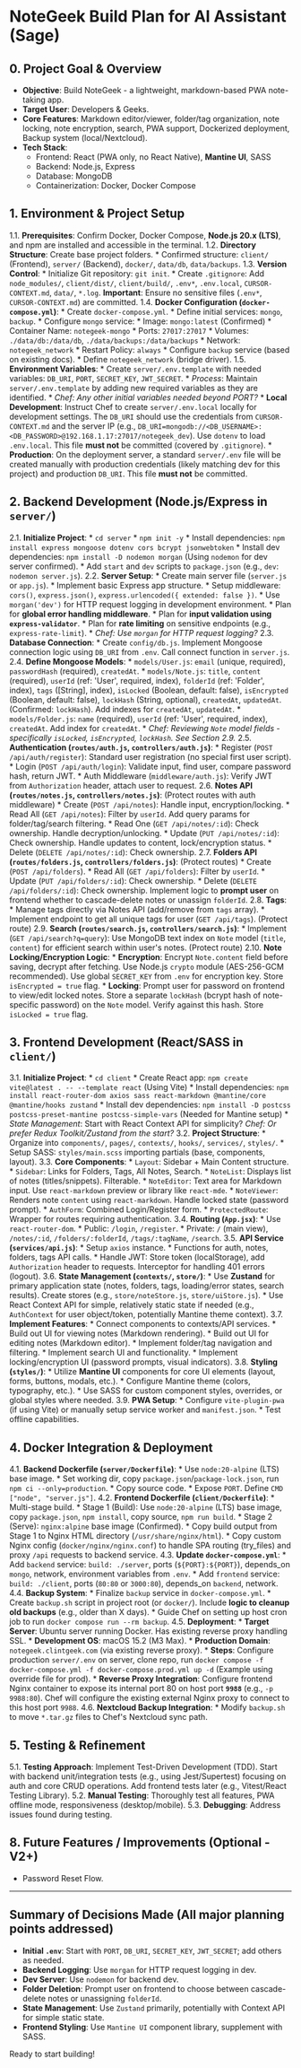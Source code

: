 # NoteGeek Build Plan for AI Assistant (Sage)

## 0. Project Goal & Overview
*   **Objective**: Build NoteGeek - a lightweight, markdown-based PWA note-taking app.
*   **Target User**: Developers & Geeks.
*   **Core Features**: Markdown editor/viewer, folder/tag organization, note locking, note encryption, search, PWA support, Dockerized deployment, Backup system (local/Nextcloud).
*   **Tech Stack**:
    *   Frontend: React (PWA only, no React Native), **Mantine UI**, SASS
    *   Backend: Node.js, Express
    *   Database: MongoDB
    *   Containerization: Docker, Docker Compose

## 1. Environment & Project Setup
1.1.  **Prerequisites**: Confirm Docker, Docker Compose, **Node.js 20.x (LTS)**, and npm are installed and accessible in the terminal.
1.2.  **Directory Structure**: Create base project folders.
    *   Confirmed structure: `client/` (Frontend), `server/` (Backend), `docker/`, `data/db`, `data/backups`.
1.3.  **Version Control**:
    *   Initialize Git repository: `git init`.
    *   Create `.gitignore`: Add `node_modules/`, `client/dist/`, `client/build/`, `.env*`, `.env.local`, `CURSOR-CONTEXT.md`, `data/`, `*.log`. **Important**: Ensure no sensitive files (`.env*`, `CURSOR-CONTEXT.md`) are committed.
1.4.  **Docker Configuration (`docker-compose.yml`)**:
    *   Create `docker-compose.yml`.
    *   Define initial services: `mongo`, `backup`.
    *   Configure `mongo` service:
        *   Image: `mongo:latest` (Confirmed)
        *   Container Name: `notegeek-mongo`
        *   Ports: `27017:27017`
        *   Volumes: `./data/db:/data/db`, `./data/backups:/data/backups`
        *   Network: `notegeek_network`
        *   Restart Policy: `always`
    *   Configure `backup` service (based on existing docs).
    *   Define `notegeek_network` (bridge driver).
1.5.  **Environment Variables**:
    *   Create `server/.env.template` with needed variables: `DB_URI`, `PORT`, `SECRET_KEY`, `JWT_SECRET`.
    *   *Process*: Maintain `server/.env.template` by adding new required variables as they are identified.
    *   *Chef: Any other initial variables needed beyond PORT?*
    *   **Local Development**: Instruct Chef to create `server/.env.local` locally for development settings. The `DB_URI` should use the credentials from `CURSOR-CONTEXT.md` and the server IP (e.g., `DB_URI=mongodb://<DB_USERNAME>:<DB_PASSWORD>@192.168.1.17:27017/notegeek_dev`). Use `dotenv` to load `.env.local`. This file **must not** be committed (covered by `.gitignore`).
    *   **Production**: On the deployment server, a standard `server/.env` file will be created manually with production credentials (likely matching dev for this project) and production `DB_URI`. This file **must not** be committed.

## 2. Backend Development (Node.js/Express in `server/`)
2.1.  **Initialize Project**:
    *   `cd server`
    *   `npm init -y`
    *   Install dependencies: `npm install express mongoose dotenv cors bcrypt jsonwebtoken`
    *   Install dev dependencies: `npm install -D nodemon morgan` (Using `nodemon` for dev server confirmed).
    *   Add `start` and `dev` scripts to `package.json` (e.g., `dev`: `nodemon server.js`).
2.2.  **Server Setup**:
    *   Create main server file (`server.js` or `app.js`).
    *   Implement basic Express app structure.
    *   Setup middleware: `cors()`, `express.json()`, `express.urlencoded({ extended: false })`.
    *   Use `morgan('dev')` for HTTP request logging in development environment.
    *   Plan for **global error handling middleware**.
    *   Plan for **input validation using `express-validator`**.
    *   Plan for **rate limiting** on sensitive endpoints (e.g., `express-rate-limit`).
    *   *Chef: Use `morgan` for HTTP request logging?*
2.3.  **Database Connection**:
    *   Create `config/db.js`. Implement Mongoose connection logic using `DB_URI` from `.env`. Call connect function in `server.js`.
2.4.  **Define Mongoose Models**:
    *   `models/User.js`: `email` (unique, required), `passwordHash` (required), `createdAt`.
    *   `models/Note.js`: `title`, `content` (required), `userId` (ref: 'User', required, index), `folderId` (ref: 'Folder', index), `tags` ([String], index), `isLocked` (Boolean, default: false), `isEncrypted` (Boolean, default: false), `lockHash` (String, optional), `createdAt`, `updatedAt`. (Confirmed: `lockHash`). Add indexes for `createdAt`, `updatedAt`.
    *   `models/Folder.js`: `name` (required), `userId` (ref: 'User', required, index), `createdAt`. Add index for `createdAt`.
    *   *Chef: Reviewing `Note` model fields - specifically `isLocked`, `isEncrypted`, `lockHash`. See Section 2.9.*
2.5.  **Authentication (`routes/auth.js`, `controllers/auth.js`)**:
    *   Register (`POST /api/auth/register`): Standard user registration (no special first user script).
    *   Login (`POST /api/auth/login`): Validate input, find user, compare password hash, return JWT.
    *   Auth Middleware (`middleware/auth.js`): Verify JWT from `Authorization` header, attach user to request.
2.6.  **Notes API (`routes/notes.js`, `controllers/notes.js`)**: (Protect routes with auth middleware)
    *   Create (`POST /api/notes`): Handle input, encryption/locking.
    *   Read All (`GET /api/notes`): Filter by `userId`. Add query params for folder/tag/search filtering.
    *   Read One (`GET /api/notes/:id`): Check ownership. Handle decryption/unlocking.
    *   Update (`PUT /api/notes/:id`): Check ownership. Handle updates to content, lock/encryption status.
    *   Delete (`DELETE /api/notes/:id`): Check ownership.
2.7.  **Folders API (`routes/folders.js`, `controllers/folders.js`)**: (Protect routes)
    *   Create (`POST /api/folders`).
    *   Read All (`GET /api/folders`): Filter by `userId`.
    *   Update (`PUT /api/folders/:id`): Check ownership.
    *   Delete (`DELETE /api/folders/:id`): Check ownership. Implement logic to **prompt user** on frontend whether to cascade-delete notes or unassign `folderId`.
2.8.  **Tags**:
    *   Manage tags directly via Notes API (add/remove from `tags` array).
    *   Implement endpoint to get all unique tags for user (`GET /api/tags`). (Protect route)
2.9.  **Search (`routes/search.js`, `controllers/search.js`)**:
    *   Implement (`GET /api/search?q=query`): Use MongoDB text index on `Note` model (`title`, `content`) for efficient search within user's notes. (Protect route)
2.10. **Note Locking/Encryption Logic**:
    *   **Encryption**: Encrypt `Note.content` field before saving, decrypt after fetching. Use Node.js `crypto` module (AES-256-GCM recommended). Use global `SECRET_KEY` from `.env` for encryption key. Store `isEncrypted = true` flag.
    *   **Locking**: Prompt user for password on frontend to view/edit locked notes. Store a separate `lockHash` (bcrypt hash of note-specific password) on the `Note` model. Verify against this hash. Store `isLocked = true` flag.

## 3. Frontend Development (React/SASS in `client/`)
3.1.  **Initialize Project**:
    *   `cd client`
    *   Create React app: `npm create vite@latest . -- --template react` (Using Vite)
    *   Install dependencies: `npm install react-router-dom axios sass react-markdown @mantine/core @mantine/hooks zustand`
    *   Install dev dependencies: `npm install -D postcss postcss-preset-mantine postcss-simple-vars` (Needed for Mantine setup)
    *   *State Management*: Start with React Context API for simplicity? *Chef: Or prefer Redux Toolkit/Zustand from the start?*
3.2.  **Project Structure**:
    *   Organize into `components/`, `pages/`, `contexts/`, `hooks/`, `services/`, `styles/`.
    *   Setup SASS: `styles/main.scss` importing partials (base, components, layout).
3.3.  **Core Components**:
    *   `Layout`: Sidebar + Main Content structure.
    *   `Sidebar`: Links for Folders, Tags, All Notes, Search.
    *   `NoteList`: Displays list of notes (titles/snippets). Filterable.
    *   `NoteEditor`: Text area for Markdown input. Use `react-markdown` preview or library like `react-mde`.
    *   `NoteViewer`: Renders note `content` using `react-markdown`. Handle locked state (password prompt).
    *   `AuthForm`: Combined Login/Register form.
    *   `ProtectedRoute`: Wrapper for routes requiring authentication.
3.4.  **Routing (`App.jsx`)**:
    *   Use `react-router-dom`.
    *   Public: `/login`, `/register`.
    *   Private: `/` (main view), `/notes/:id`, `/folders/:folderId`, `/tags/:tagName`, `/search`.
3.5.  **API Service (`services/api.js`)**:
    *   Setup `axios` instance.
    *   Functions for auth, notes, folders, tags API calls.
    *   Handle JWT: Store token (localStorage), add `Authorization` header to requests. Interceptor for handling 401 errors (logout).
3.6.  **State Management (`contexts/`, `store/`)**:
    *   Use **Zustand** for primary application state (notes, folders, tags, loading/error states, search results). Create stores (e.g., `store/noteStore.js`, `store/uiStore.js`).
    *   Use React Context API for simple, relatively static state if needed (e.g., `AuthContext` for user object/token, potentially Mantine theme context).
3.7.  **Implement Features**:
    *   Connect components to contexts/API services.
    *   Build out UI for viewing notes (Markdown rendering).
    *   Build out UI for editing notes (Markdown editor).
    *   Implement folder/tag navigation and filtering.
    *   Implement search UI and functionality.
    *   Implement locking/encryption UI (password prompts, visual indicators).
3.8.  **Styling (`styles/`)**:
    *   Utilize **Mantine UI** components for core UI elements (layout, forms, buttons, modals, etc.).
    *   Configure Mantine theme (colors, typography, etc.).
    *   Use SASS for custom component styles, overrides, or global styles where needed.
3.9.  **PWA Setup**:
    *   Configure `vite-plugin-pwa` (if using Vite) or manually setup service worker and `manifest.json`.
    *   Test offline capabilities.

## 4. Docker Integration & Deployment
4.1.  **Backend Dockerfile (`server/Dockerfile`)**:
    *   Use `node:20-alpine` (LTS) base image.
    *   Set working dir, copy `package.json`/`package-lock.json`, run `npm ci --only=production`.
    *   Copy source code.
    *   Expose `PORT`. Define `CMD ["node", "server.js"]`.
4.2.  **Frontend Dockerfile (`client/Dockerfile`)**:
    *   Multi-stage build.
    *   Stage 1 (Build): Use `node:20-alpine` (LTS) base image, copy `package.json`, `npm install`, copy source, `npm run build`.
    *   Stage 2 (Serve): `nginx:alpine` base image (Confirmed).
        *   Copy build output from Stage 1 to Nginx HTML directory (`/usr/share/nginx/html`).
        *   Copy custom Nginx config (`docker/nginx/nginx.conf`) to handle SPA routing (try_files) and proxy `/api` requests to backend service.
4.3.  **Update `docker-compose.yml`**:
    *   Add `backend` service: `build: ./server`, ports (`${PORT}:${PORT}`), depends_on `mongo`, network, environment variables from `.env`.
    *   Add `frontend` service: `build: ./client`, ports (`80:80` or `3000:80`), depends_on `backend`, network.
4.4.  **Backup System**:
    *   Finalize `backup` service in `docker-compose.yml`.
    *   Create `backup.sh` script in project root (or `docker/`). Include **logic to cleanup old backups** (e.g., older than X days).
    *   Guide Chef on setting up host cron job to run `docker compose run --rm backup`.
4.5.  **Deployment**:
    *   **Target Server**: Ubuntu server running Docker. Has existing reverse proxy handling SSL.
    *   **Development OS**: macOS 15.2 (M3 Max).
    *   **Production Domain**: `notegeek.clintgeek.com` (via existing reverse proxy).
    *   **Steps**: Configure production `server/.env` on server, clone repo, run `docker compose -f docker-compose.yml -f docker-compose.prod.yml up -d` (Example using override file for prod).
    *   **Reverse Proxy Integration**: Configure frontend Nginx container to expose its internal port 80 on host port **`9988`** (e.g., `-p 9988:80`). Chef will configure the existing external Nginx proxy to connect to this host port `9988`.
4.6.  **Nextcloud Backup Integration**:
    *   Modify `backup.sh` to move `*.tar.gz` files to Chef's Nextcloud sync path.

## 5. Testing & Refinement
5.1.  **Testing Approach**: Implement Test-Driven Development (TDD). Start with backend unit/integration tests (e.g., using Jest/Supertest) focusing on auth and core CRUD operations. Add frontend tests later (e.g., Vitest/React Testing Library).
5.2.  **Manual Testing**: Thoroughly test all features, PWA offline mode, responsiveness (desktop/mobile).
5.3.  **Debugging**: Address issues found during testing.

## 8. Future Features / Improvements (Optional - V2+)
*   Password Reset Flow.

---

## Summary of Decisions Made (All major planning points addressed)

*   **Initial `.env`**: Start with `PORT`, `DB_URI`, `SECRET_KEY`, `JWT_SECRET`; add others as needed.
*   **Backend Logging**: Use `morgan` for HTTP request logging in dev.
*   **Dev Server**: Use `nodemon` for backend dev.
*   **Folder Deletion**: Prompt user on frontend to choose between cascade-delete notes or unassigning `folderId`.
*   **State Management**: Use `Zustand` primarily, potentially with Context API for simple static state.
*   **Frontend Styling**: Use `Mantine UI` component library, supplement with SASS.

Ready to start building!
